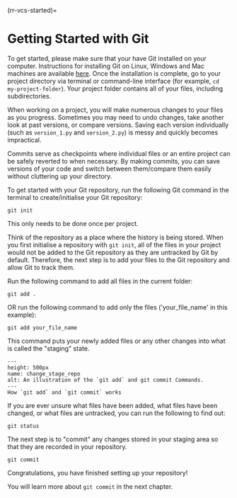(rr-vcs-started)=
# Getting Started with Git

To get started, please make sure that your have Git installed on your computer.
Instructions for installing Git on Linux, Windows and Mac machines are available [here](https://Git-scm.com/book/en/v2/Getting-Started-Installing-Git).
Once the installation is complete, go to your project directory via terminal or command-line interface (for example, `cd my-project-folder`).
Your project folder contains all of your files, including subdirectories.

When working on a project, you will make numerous changes to your files as you progress.
Sometimes you may need to undo changes, take another look at past versions, or compare versions.
Saving each version individually (such as `version_1.py` and `version_2.py`) is messy and quickly becomes impractical.

Commits serve as checkpoints where individual files or an entire project can be safely reverted to when necessary.
By making commits, you can save versions of your code and switch between them/compare them easily without cluttering up your directory.

To get started with your Git repository, run the following Git command in the terminal to create/initialise your Git repository:

```
git init
```

This only needs to be done once per project.

Think of the repository as a place where the history is being stored.
When you first initialise a repository with `git init`, all of the files in your project would not be added to the Git repository as they are  untracked by Git by default.
Therefore, the next step is to add your files to the Git repository and allow Git to track them.

Run the following command to add all files in the current folder:
```
git add .
```
OR run the following command to add only the files ('your_file_name' in this example):
```
git add your_file_name
```

This command puts your newly added files or any other changes into what is called the "staging" state.

```{figure} ../figures/new-community.png
---
height: 500px
name: change_stage_repo
alt: An illustration of the `git add` and git commit Commands.
---
How `git add` and `git commit` works
```

If you are ever unsure what files have been added, what files have been changed, or what files are untracked, you can run the following to find out:

```
git status
```

The next step is to "commit" any changes stored in your staging area so that they are recorded in your repository.

```
git commit
```
Congratulations, you have finished setting up your repository!

You will learn more about `git commit` in the next chapter.
